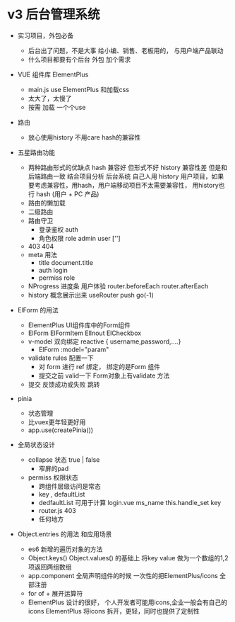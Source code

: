 # v3 后台管理系统

- 实习项目，外包必备
    - 后台出了问题，不是大事
        给小编、销售、老板用的， 与用户端产品联动
    - 什么项目都要有个后台
        外包 加个需求

- VUE 组件库 ElementPlus
    - main.js use ElementPlus 和加载css
    - 太大了，太慢了
    - 按需 加载 一个个use 

- 路由
    - 放心使用history  不用care hash的兼容性




- 五星路由功能
    - 两种路由形式的优缺点
        hash 兼容好 但形式不好
        history 兼容性差 但是和后端路由一致
        结合项目分析 后台系统 自己人用 history
        用户项目，如果要考虑兼容性，用hash，用户端移动项目不太需要兼容性，
        用history也行
        hash (用户 + PC 产品)
    - 路由的懒加载
    - 二级路由
    - 路由守卫
        - 登录鉴权  auth
        - 角色权限 role     admin  user  ['']
    - 403 404 
    - meta 用法
        - title     document.title
        - auth  login
        - permiss role 
    - NProgress  进度条
        用户体验 
        router.beforeEach
        router.afterEach
    - history 概念展示出来
        useRouter  push  go(-1)


- ElForm 的用法
    - ElementPlus UI组件库中的Form组件
    - ElForm ElFormItem ElInout ElCheckbox
    - v-model 双向绑定 reactive { username,password,....}
        - ElForm :model="param"
    - validate rules 配置一下
        - 对 form 进行 ref 绑定， 绑定的是Form 组件
        - 提交之前 valid一下 Form对象上有validate 方法
    - 提交 反馈成功或失败  跳转

- pinia
    - 状态管理
    - 比vuex更年轻更好用
    - app.use(createPinia())

- 全局状态设计
    - collapse 状态 true | false 
        - 窄屏的pad 
    - permiss 权限状态
        - 跨组件层级访问是常态
        - key , defaultList
        - dedfaultList 可用于计算 login.vue ms_name this.handle_set  key
        - router.js 403 
        - 任何地方 

- Object.entries 的用法 和应用场景
    - es6 新增的遍历对象的方法
    - Object.keys() Object.values() 的基础上 将key value 做为一个数组的1,2 项返回两组数组
    - app.component 全局声明组件的时候 一次性的把ElementPlus/icons 全部注册
    - for of + 展开运算符 
    - ElementPlus 设计的很好， 个人开发者可能用icons,企业一般会有自己的icons
        ElementPlus 将icons 拆开，更轻，同时也提供了定制性